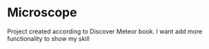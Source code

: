 # Microscope

Project created according to Discover Meteor book. I want add more functionality to show my skill
